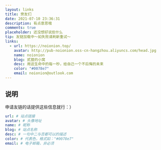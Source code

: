 ```yaml
---
layout: links
title: 旁友们
date: 2021-07-10 23:36:31
description: 有点意思哦
comments: true
placeholder: 还没想好说些什么
tip: 友链加载中～如失败请刷新重试～
links:
  - url: https://noionion.top/
    avatar: http://pub-noionion.oss-cn-hangzhou.aliyuncs.com/head.jpg
    name: noionion
    blog: 贰猹的小窝
    desc: 用这生命中的每一秒，给自己一个不后悔的未来
    color: "#0078e7"
    email: noionion@outlook.com
---
```


## 说明

申请友链的话提供这些信息就行：）

```yaml
url: # 站点链接
avatar: # 头像地址
name: # 昵称
blog: # 站点名称
desc: # 一句中二与否都可以的描述
color: # 代表色，格式如："#0078e7" 
email: # 电子邮箱，非必须
```

